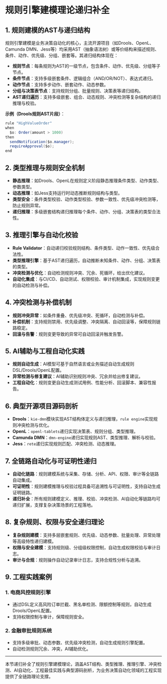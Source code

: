 # 规则引擎建模理论递归补全

## 1. 规则建模的AST与递归结构

规则引擎建模是业务决策自动化的核心，主流开源项目（如Drools、OpenL、Camunda DMN、Jess等）均采用AST（抽象语法树）或等价结构来描述规则、条件、动作、优先级、分组、嵌套等。其递归结构体现在：

- **规则节点**：每条规则为AST的一级节点，包含条件、动作、优先级、分组等子节点。
- **条件节点**：支持多级嵌套条件、逻辑组合（AND/OR/NOT）、表达式递归。
- **动作节点**：支持多步动作、嵌套动作、动态参数。
- **分组与决策表节点**：支持规则分组、批量规则、决策表等递归结构。
- **AST递归遍历**：支持多级嵌套、组合、动态规则、冲突检测等复杂结构的递归推理与校验。

**示例（Drools规则AST片段）**：

```java
rule "HighValueOrder"
when
  $o: Order(amount > 1000)
then
  sendNotification($o.manager);
  requireApproval($o);
end
```

## 2. 类型推理与规则安全机制

- **静态推理**：如Drools、OpenL在规则定义阶段静态推理条件类型、动作类型、参数类型。
- **动态推理**：如Jess支持运行时动态推断规则结构与类型。
- **类型安全**：条件类型校验、动作类型校验、参数一致性、优先级冲突检测等，防止规则异常。
- **递归推理**：多级嵌套结构递归推理每个条件、动作、分组、决策表的类型合法性。

## 3. 推理引擎与自动化校验

- **Rule Validator**：自动递归校验规则结构、条件类型、动作一致性、优先级合法性。
- **类型推理引擎**：基于AST递归遍历，自动推断未知条件、动作、分组、决策表的类型。
- **冲突检测与优化**：自动检测规则冲突、冗余、死循环，给出优化建议。
- **自动化集成**：与CI/CD、自动测试、权限校验、审计机制集成，实现规则变更的自动检测与补偿。

## 4. 冲突检测与补偿机制

- **规则冲突异常**：如条件重叠、优先级冲突、死循环，自动检测与补偿。
- **补偿机制**：支持规则禁用、优先级调整、冲突隔离、自动回滚等，保障规则链路稳定。
- **回滚与告警**：规则变更导致的异常可自动回滚并触发告警。

## 5. AI辅助与工程自动化实践

- **规则自动生成**：AI模型可基于自然语言或业务描述自动生成规则DSL/Drools/OpenL配置。
- **异常检测与修复建议**：AI辅助识别规则冲突、冗余并给出修复建议。
- **工程自动化**：规则变更自动生成测试用例、性能分析、回滚脚本、兼容性报告。

## 6. 典型开源项目源码剖析

- **Drools**：`kie-dmn`模块实现AST结构体定义与递归推理，`rule engine`实现规则冲突检测与优化。
- **OpenL**：`openl-tablets`递归实现决策表、规则分组、类型推理。
- **Camunda DMN**：`dmn-engine`递归实现规则AST、类型推理、解析与校验。
- **Jess**：`rete`递归实现规则匹配、冲突检测、动态推理。

## 7. 全链路自动化与可证明性递归

- **自动化链路**：规则建模系统与采集、存储、分析、API、权限、审计等全链路自动集成。
- **可证明性**：规则建模推理与校验过程具备可追溯性与可证明性，支持自动生成证明链路。
- **递归补全**：所有规则建模定义、推理、校验、冲突检测、AI自动化等链路均可递归扩展，支撑复杂决策场景的工程落地。

## 8. 复杂规则、权限与安全递归理论

- **复杂规则建模**：支持多层嵌套规则、优先级、动态参数、批量处理、异常处理等高级特性递归建模。
- **权限与安全建模**：支持规则级、分组级权限控制，自动生成权限校验与审计日志。
- **审计与合规**：规则操作自动记录审计日志，支持合规性分析与追溯。

## 9. 工程实践案例

### 1. 电商风控规则引擎

- 通过DSL定义高风险订单拦截、黑名单检测、限额控制等规则，自动生成Drools/OpenL配置。
- 支持权限控制与审计，保障规则安全。

### 2. 金融审批规则系统

- 支持多级审批、动态参数、优先级冲突检测，自动生成规则引擎配置。
- 自动检测规则冗余、冲突，AI辅助优化。

---

本节递归补全了规则引擎建模理论，涵盖AST结构、类型推理、推理引擎、冲突检测、AI自动化、工程最佳实践与典型源码剖析，为业务决策自动化领域的工程实现提供了全链路理论支撑。
